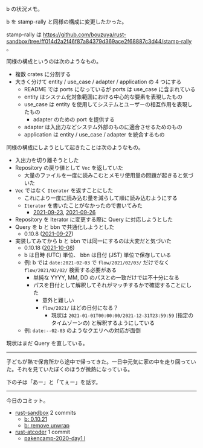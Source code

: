 b の状況メモ。

b を stamp-rally と同様の構成に変更したかった。

stamp-rally は <https://github.com/bouzuya/rust-sandbox/tree/ff014d2a2f46f87a84379d369ace2f68887c3d44/stamp-rally> 。

同様の構成というのは次のようなもの。

- 複数 crates に分割する
- 大きく分けて entity / use_case / adapter / application の 4 つにする
  - README では ports になっているが ports は use_case に含まれている
  - entity はシステム化対象範囲における中心的な要素を表現したもの
  - use_case は entity を使用してシステムとユーザーの相互作用を表現したもの
    - adapter のための port を提供する
  - adapter は入出力などシステム外部のものに適合させるためのもの
  - application は entity / use_case / adapter を統合するもの

同様の構成にしようとして起きたことは次のようなもの。

- 入出力を切り離そうとした
- Repository の戻り値として `Vec` を返していた
  - 大量のファイルを一度に読みこむとメモリ使用量の問題が起きると気づいた
- `Vec` ではなく `Iterator` を返すことにした
  - これにより一度に読み込む量を減らして順に読み込むようにする
  - `Iterator` を書いたことがなかったので書いてみた
    - [2021-09-23], [2021-09-26]
- Repository を Iterator に変更する際に Query に対応しようとした
- Query を b と bbn で共通化しようとした
  - 0.10.8 ([2021-09-27])
- 実装してみてから b と bbn では同一にするのは大変だと気づいた
  - 0.10.18 ([2021-10-08])
  - b は日時 (UTC) 単位、 bbn は日付 (JST) 単位で保存している
  - 例: b では `date:2021-02-03` で `flow/2021/02/03/` だけでなく `flow/2021/02/02/` 検索する必要がある
    - 単純な YYYY, MM, DD のパスとの一致だけでは不十分になる
    - パスを日付として解釈してそれがマッチするかで確認することにした
      - 意外と難しい
      - `flow/2021/` はどの日付になる？
        - 現状は `2021-01-01T00:00:00/2021-12-31T23:59:59` (指定のタイムゾーンの) と解釈するようにしている
  - 例: `date:--02-03` のようなクエリへの対応が面倒

現状はまだ Query を直している。

---

子どもが熱で保育所から途中で帰ってきた。一日中元気に家の中を走り回っていた。それを見ていたぼくのほうが微熱になっている。

下の子は「あー」と「てぇー」を話す。

---

今日のコミット。

- [rust-sandbox](https://github.com/bouzuya/rust-sandbox) 2 commits
  - [b: 0.10.21](https://github.com/bouzuya/rust-sandbox/commit/11d65de54b5c5b069a4cf76ab34bda222bc284aa)
  - [b: remove unwrap](https://github.com/bouzuya/rust-sandbox/commit/6d242d83901897bb7b03ce340460aea91c41f0f0)
- [rust-atcoder](https://github.com/bouzuya/rust-atcoder) 1 commit
  - [pakencamp-2020-day1 l](https://github.com/bouzuya/rust-atcoder/commit/a0396f156ee9a48e719efb05fb71f89cc8c68baf)

[2021-09-23]: https://blog.bouzuya.net/2021/09/23/
[2021-09-26]: https://blog.bouzuya.net/2021/09/26/
[2021-09-27]: https://blog.bouzuya.net/2021/09/27/
[2021-10-08]: https://blog.bouzuya.net/2021/10/08/
